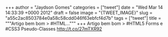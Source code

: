 
+++
author = "Jaydson Gomes"
categories = ["tweet"]
date = "Wed Mar 14 14:33:39 +0000 2012"
draft = false
image = "{TWEET_IMAGE}"
slug = "a55c2ac8503784e0a58c58cdd046f63ebfcf4d7b"
tags = ["tweet"]
title = """Artigo bem bom &gt; #HTML..."""
+++
Artigo bem bom &gt; #HTML5 Forms e #CSS3 Pseudo-Classes http://t.co/27mTXR92
